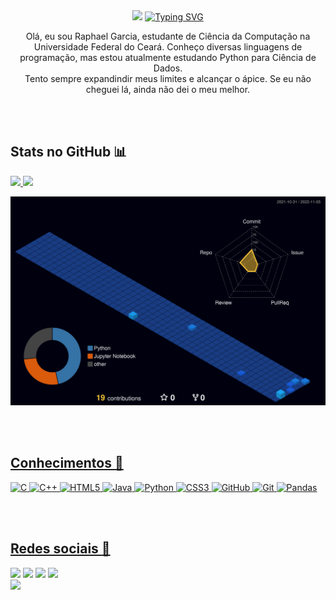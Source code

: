 <div align="center"> 
  <img src= "https://cdn.pixabay.com/photo/2020/12/20/21/17/city-5848267__480.jpg">
  <a href="https://git.io/typing-svg"><img src="https://readme-typing-svg.herokuapp.com?font=Fira+Code&duration=2000&pause=500&color=8C1EFF&background=31003B00&width=435&lines=Perdido+no+abismo...;Entre+o+real+e+o+ideal." alt="Typing SVG" /></a>
  <p> Olá, eu sou Raphael Garcia, estudante de Ciência da Computação na Universidade Federal do Ceará. Conheço diversas linguagens de programação, mas estou atualmente estudando Python para Ciência de Dados. <br> Tento sempre expandindir meus limites e alcançar o ápice. Se eu não cheguei lá, ainda não dei o meu melhor. 
</div>

<br><br>

## Stats no GitHub :bar_chart:
  
<div align-"center">
  <a href="https://github.com/Raposones">
  <img height="180em" src="https://github-readme-stats.vercel.app/api/top-langs/?username=Raposones&theme=midnight-purple">
  <img height="180em" src="https://github-readme-stats.vercel.app/api?username=Raposones&show_icons=true&theme=midnight-purple&include_all_commits=true&count_private=true"/>
</div>

![](./profile-3d-contrib/profile-night-view.svg)

<br><br>

## Conhecimentos :book:

![C](https://img.shields.io/badge/c-%2300599C.svg?style=for-the-badge&logo=c&logoColor=white)
![C++](https://img.shields.io/badge/c++-%2300599C.svg?style=for-the-badge&logo=c%2B%2B&logoColor=white)
![HTML5](https://img.shields.io/badge/html5-%23E34F26.svg?style=for-the-badge&logo=html5&logoColor=white)
![Java](https://img.shields.io/badge/java-%23ED8B00.svg?style=for-the-badge&logo=java&logoColor=white)
![Python](https://img.shields.io/badge/python-3670A0?style=for-the-badge&logo=python&logoColor=ffdd54)
![CSS3](https://img.shields.io/badge/css3-%231572B6.svg?style=for-the-badge&logo=css3&logoColor=white)
![GitHub](https://img.shields.io/badge/github-%23121011.svg?style=for-the-badge&logo=github&logoColor=white)
![Git](https://img.shields.io/badge/git-%23F05033.svg?style=for-the-badge&logo=git&logoColor=white)
![Pandas](https://img.shields.io/badge/pandas-%23150458.svg?style=for-the-badge&logo=pandas&logoColor=white)

<br><br>

## Redes sociais :iphone:

<div> 
  <a href="https://www.linkedin.com/in/raphaelcgarcia/" target="_blank"><img src="https://img.shields.io/badge/Raphael Garcia-0077B5?style=for-the-badge&logo=linkedin&logoColor=white" target="_blank"></a>
  <a href="https://www.facebook.com/Raphoso/" target="_blank"><img src="https://img.shields.io/badge/Raphael-1877F2?style=for-the-badge&logo=facebook&logoColor=white" target="_blank"></a>
  <a href="https://www.instagram.com/raposoness/" target="_blank"><img src="https://img.shields.io/badge/raposoness-E4405F?style=for-the-badge&logo=instagram&logoColor=white" target="_blank"></a>
  <a href="https://open.spotify.com/user/blomc7nnr1oesyxac04x275h1" target="_blank"><img src="https://img.shields.io/badge/raposones-1ED760?style=for-the-badge&logo=spotify&logoColor=white" target="_blank"></a>
  <br>
  <a href="mailto:raphaelgarcia0607@gmail.com" target="_blank"><img src="https://img.shields.io/badge/raphaelgarcia0607@gmail.com-D14836?style=for-the-          badge&logo=gmail&logoColor=white" target="_blank"></a>
</div>

<br><br>
